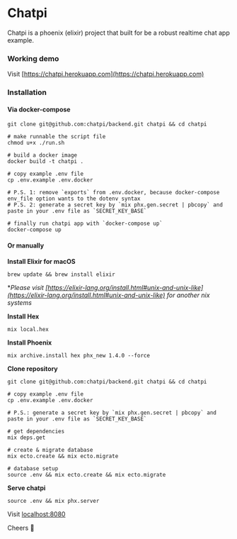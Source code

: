 # Chatpi

Chatpi is a phoenix (elixir) project that built for be a robust realtime chat app example.

### Working demo

Visit [https://chatpi.herokuapp.com](https://chatpi.herokuapp.com)

### Installation

#### Via docker-compose

```
git clone git@github.com:chatpi/backend.git chatpi && cd chatpi

# make runnable the script file
chmod u+x ./run.sh

# build a docker image
docker build -t chatpi .

# copy example .env file
cp .env.example .env.docker

# P.S. 1: remove `exports` from .env.docker, because docker-compose env_file option wants to the dotenv syntax
# P.S. 2: generate a secret key by `mix phx.gen.secret | pbcopy` and paste in your .env file as `SECRET_KEY_BASE`

# finally run chatpi app with `docker-compose up`
docker-compose up
```

#### Or manually

**Install Elixir for macOS**

```
brew update && brew install elixir
```

**Please visit [https://elixir-lang.org/install.html#unix-and-unix-like](https://elixir-lang.org/install.html#unix-and-unix-like) for another *nix systems**

**Install Hex**

```
mix local.hex
```

**Install Phoenix**

```
mix archive.install hex phx_new 1.4.0 --force
```

**Clone repository**

```
git clone git@github.com:chatpi/backend.git chatpi && cd chatpi

# copy example .env file
cp .env.example .env.docker

# P.S.: generate a secret key by `mix phx.gen.secret | pbcopy` and paste in your .env file as `SECRET_KEY_BASE`

# get dependencies
mix deps.get

# create & migrate database
mix ecto.create && mix ecto.migrate

# database setup
source .env && mix ecto.create && mix ecto.migrate
```

**Serve chatpi**

```
source .env && mix phx.server
```

Visit [localhost:8080](http://localhost:8080)

Cheers :beers:
